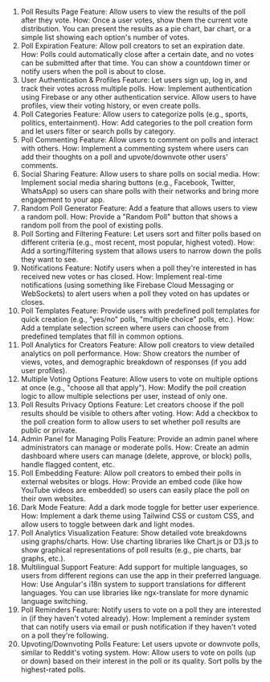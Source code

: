 1. Poll Results Page
Feature: Allow users to view the results of the poll after they vote.
How: Once a user votes, show them the current vote distribution. You can present the results as a pie chart, bar chart, or a simple list showing each option's number of votes.
2. Poll Expiration
Feature: Allow poll creators to set an expiration date.
How: Polls could automatically close after a certain date, and no votes can be submitted after that time. You can show a countdown timer or notify users when the poll is about to close.
3. User Authentication & Profiles
Feature: Let users sign up, log in, and track their votes across multiple polls.
How: Implement authentication using Firebase or any other authentication service. Allow users to have profiles, view their voting history, or even create polls.
4. Poll Categories
Feature: Allow users to categorize polls (e.g., sports, politics, entertainment).
How: Add categories to the poll creation form and let users filter or search polls by category.
5. Poll Commenting
Feature: Allow users to comment on polls and interact with others.
How: Implement a commenting system where users can add their thoughts on a poll and upvote/downvote other users' comments.
6. Social Sharing
Feature: Allow users to share polls on social media.
How: Implement social media sharing buttons (e.g., Facebook, Twitter, WhatsApp) so users can share polls with their networks and bring more engagement to your app.
7. Random Poll Generator
Feature: Add a feature that allows users to view a random poll.
How: Provide a "Random Poll" button that shows a random poll from the pool of existing polls.
8. Poll Sorting and Filtering
Feature: Let users sort and filter polls based on different criteria (e.g., most recent, most popular, highest voted).
How: Add a sorting/filtering system that allows users to narrow down the polls they want to see.
9. Notifications
Feature: Notify users when a poll they're interested in has received new votes or has closed.
How: Implement real-time notifications (using something like Firebase Cloud Messaging or WebSockets) to alert users when a poll they voted on has updates or closes.
10. Poll Templates
Feature: Provide users with predefined poll templates for quick creation (e.g., "yes/no" polls, "multiple choice" polls, etc.).
How: Add a template selection screen where users can choose from predefined templates that fill in common options.
11. Poll Analytics for Creators
Feature: Allow poll creators to view detailed analytics on poll performance.
How: Show creators the number of views, votes, and demographic breakdown of responses (if you add user profiles).
12. Multiple Voting Options
Feature: Allow users to vote on multiple options at once (e.g., "choose all that apply").
How: Modify the poll creation logic to allow multiple selections per user, instead of only one.
13. Poll Results Privacy Options
Feature: Let creators choose if the poll results should be visible to others after voting.
How: Add a checkbox to the poll creation form to allow users to set whether poll results are public or private.
14. Admin Panel for Managing Polls
Feature: Provide an admin panel where administrators can manage or moderate polls.
How: Create an admin dashboard where users can manage (delete, approve, or block) polls, handle flagged content, etc.
15. Poll Embedding
Feature: Allow poll creators to embed their polls in external websites or blogs.
How: Provide an embed code (like how YouTube videos are embedded) so users can easily place the poll on their own websites.
16. Dark Mode
Feature: Add a dark mode toggle for better user experience.
How: Implement a dark theme using Tailwind CSS or custom CSS, and allow users to toggle between dark and light modes.
17. Poll Analytics Visualization
Feature: Show detailed vote breakdowns using graphs/charts.
How: Use charting libraries like Chart.js or D3.js to show graphical representations of poll results (e.g., pie charts, bar graphs, etc.).
18. Multilingual Support
Feature: Add support for multiple languages, so users from different regions can use the app in their preferred language.
How: Use Angular's i18n system to support translations for different languages. You can use libraries like ngx-translate for more dynamic language switching.
19. Poll Reminders
Feature: Notify users to vote on a poll they are interested in (if they haven't voted already).
How: Implement a reminder system that can notify users via email or push notification if they haven't voted on a poll they're following.
20. Upvoting/Downvoting Polls
Feature: Let users upvote or downvote polls, similar to Reddit's voting system.
How: Allow users to vote on polls (up or down) based on their interest in the poll or its quality. Sort polls by the highest-rated polls.